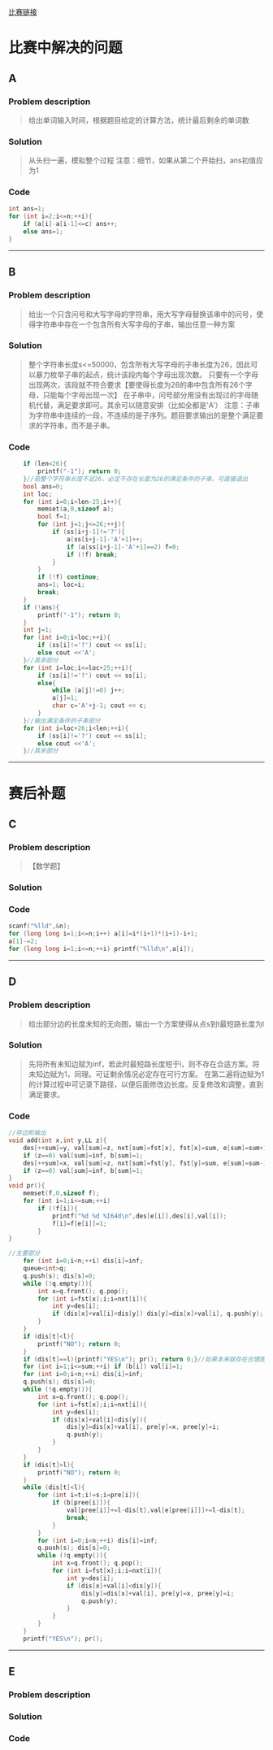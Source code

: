 [比赛链接](https://cn.vjudge.net/contest/168561)

# 比赛中解决的问题
## A
### Problem description
> 给出单词输入时间，根据题目给定的计算方法，统计最后剩余的单词数

### Solution
> 从头扫一遍，模拟整个过程
> 注意：细节，如果从第二个开始扫，ans初值应为1

### Code
```cpp
int ans=1;
for (int i=2;i<=n;++i){
	if (a[i]-a[i-1]<=c) ans++;
	else ans=1;
}
```
*****


## B
### Problem description
> 给出一个只含问号和大写字母的字符串，用大写字母替换该串中的问号，使得字符串中存在一个包含所有大写字母的子串，输出任意一种方案

### Solution
> 整个字符串长度s<=50000，包含所有大写字母的子串长度为26，因此可以暴力枚举子串的起点，统计该段内每个字母出现次数。
只要有一个字母出现两次，该段就不符合要求【要使得长度为26的串中包含所有26个字母，只能每个字母出现一次】
在子串中，问号部分用没有出现过的字母随机代替，满足要求即可。其余可以随意安排（比如全都是'A'）
>注意：子串为字符串中连续的一段，不连续的是子序列。题目要求输出的是整个满足要求的字符串，而不是子串。

### Code
```cpp
	if (len<26){
		printf("-1"); return 0;
	}//若整个字符串长度不足26，必定不存在长度为26的满足条件的子串，可直接退出
	bool ans=0;
	int loc;
	for (int i=0;i<len-25;i++){
		memset(a,0,sizeof a);
		bool f=1;
		for (int j=1;j<=26;++j){
			if (ss[i+j-1]!='?'){
				a[ss[i+j-1]-'A'+1]++;
				if (a[ss[i+j-1]-'A'+1]==2) f=0;
				if (!f) break;
			}
		}
		if (!f) continue;
		ans=1; loc=i;
		break;
	}
	if (!ans){
		printf("-1"); return 0;
	}
	int j=1;
	for (int i=0;i<loc;++i){
		if (ss[i]!='?') cout << ss[i];
		else cout <<'A';
	}//其余部分
	for (int i=loc;i<=loc+25;++i){
		if (ss[i]!='?') cout << ss[i];
		else{
			while (a[j]!=0) j++;
			a[j]=1;
			char c='A'+j-1; cout << c;
		}
	}//输出满足条件的子串部分
	for (int i=loc+26;i<len;++i){
		if (ss[i]!='?') cout << ss[i];
		else cout <<'A';
	}//其余部分
```
*****

# 赛后补题

## C
### Problem description
> 【数学题】

### Solution
> 

### Code
```cpp
scanf("%lld",&n);
for (long long i=1;i<=n;i++) a[i]=i*(i+1)*(i+1)-i+1;
a[1]-=2;
for (long long i=1;i<=n;++i) printf("%lld\n",a[i]);
```
*****


## D
### Problem description
> 给出部分边的长度未知的无向图，输出一个方案使得从点s到t最短路长度为l

### Solution
> 先将所有未知边赋为inf，若此时最短路长度短于l，则不存在合适方案。将未知边赋为1，同理。可证剩余情况必定存在可行方案。
> 在第二遍将边赋为1的计算过程中可记录下路径，以便后面修改边长度。反复修改和调整，直到满足要求。

### Code
```cpp
//存边和输出
void add(int x,int y,LL z){
	des[++sum]=y, val[sum]=z, nxt[sum]=fst[x], fst[x]=sum, e[sum]=sum+1;
	if (z==0) val[sum]=inf, b[sum]=1;
	des[++sum]=x, val[sum]=z, nxt[sum]=fst[y], fst[y]=sum, e[sum]=sum-1;
	if (z==0) val[sum]=inf, b[sum]=1;
}
void pr(){
	memset(f,0,sizeof f);
	for (int i=1;i<=sum;++i)
		if (!f[i]){
			printf("%d %d %I64d\n",des[e[i]],des[i],val[i]);
			f[i]=f[e[i]]=1;
		}
}

//主要部分
	for (int i=0;i<n;++i) dis[i]=inf;
	queue<int>q;
	q.push(s); dis[s]=0;
	while (!q.empty()){
		int x=q.front(); q.pop();
		for (int i=fst[x];i;i=nxt[i]){
			int y=des[i];
			if (dis[x]+val[i]<dis[y]) dis[y]=dis[x]+val[i], q.push(y);
		}
	}
	if (dis[t]<l){
		printf("NO"); return 0;
	}
	if (dis[t]==l){printf("YES\n"); pr(); return 0;}//如果本来就存在合理路径，直接输出
	for (int i=1;i<=sum;++i) if (b[i]) val[i]=1;
	for (int i=0;i<n;++i) dis[i]=inf;
	q.push(s); dis[s]=0;
	while (!q.empty()){
		int x=q.front(); q.pop();
		for (int i=fst[x];i;i=nxt[i]){
			int y=des[i];
			if (dis[x]+val[i]<dis[y]){
				dis[y]=dis[x]+val[i], pre[y]=x, pree[y]=i;
				q.push(y);
			}
		}
	}
	if (dis[t]>l){
		printf("NO"); return 0;
	}
	while (dis[t]<l){
		for (int i=t;i!=s;i=pre[i]){
			if (b[pree[i]]){
				val[pree[i]]+=l-dis[t],val[e[pree[i]]]+=l-dis[t];
				break;
			}
		}
		for (int i=0;i<n;++i) dis[i]=inf;
		q.push(s); dis[s]=0;
		while (!q.empty()){
			int x=q.front(); q.pop();
			for (int i=fst[x];i;i=nxt[i]){
				int y=des[i];
				if (dis[x]+val[i]<dis[y]){
					dis[y]=dis[x]+val[i], pre[y]=x, pree[y]=i;
					q.push(y);
				}
			}
		}
	}
	printf("YES\n"); pr();
```
*****

## E
### Problem description
> 

### Solution
> 

### Code
```cpp
```
